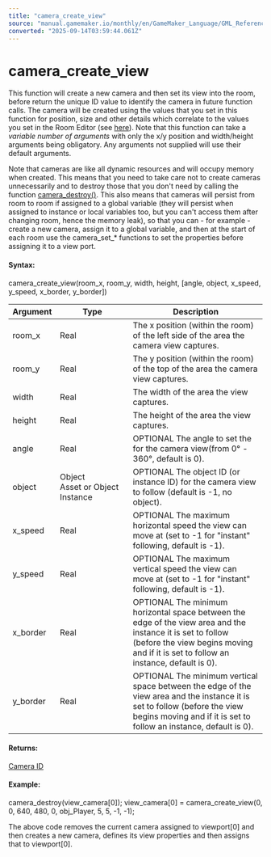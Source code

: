 ```yaml
---
title: "camera_create_view"
source: "manual.gamemaker.io/monthly/en/GameMaker_Language/GML_Reference/Cameras_And_Display/Cameras_And_Viewports/camera_create_view.htm"
converted: "2025-09-14T03:59:44.061Z"
---
```


# camera\_create\_view

This function will create a new camera and then set its view into the room, before return the unique ID value to identify the camera in future function calls. The camera will be created using the values that you set in this function for position, size and other details which correlate to the values you set in the Room Editor (see [here](../../../../The_Asset_Editors/Rooms.md)). Note that this function can take a _variable number of arguments_ with only the x/y position and width/height arguments being obligatory. Any arguments not supplied will use their default arguments.

Note that cameras are like all dynamic resources and will occupy memory when created. This means that you need to take care not to create cameras unnecessarily and to destroy those that you don't need by calling the function [camera\_destroy()](camera_destroy.md). This also means that cameras will persist from room to room if assigned to a global variable (they will persist when assigned to instance or local variables too, but you can't access them after changing room, hence the memory leak), so that you can - for example - create a new camera, assign it to a global variable, and then at the start of each room use the camera\_set\_\* functions to set the properties before assigning it to a view port.

#### Syntax:

camera\_create\_view(room\_x, room\_y, width, height, \[angle, object, x\_speed, y\_speed, x\_border, y\_border\])

| Argument | Type | Description |
| --- | --- | --- |
| room_x | Real | The x position (within the room) of the left side of the area the camera view captures. |
| room_y | Real | The y position (within the room) of the top of the area the camera view captures. |
| width | Real | The width of the area the view captures. |
| height | Real | The height of the area the view captures. |
| angle | Real | OPTIONAL The angle to set the for the camera view(from 0° - 360°, default is 0). |
| object | Object Asset or Object Instance | OPTIONAL The object ID (or instance ID) for the camera view to follow (default is -1, no object). |
| x_speed | Real | OPTIONAL The maximum horizontal speed the view can move at (set to -1 for "instant" following, default is -1). |
| y_speed | Real | OPTIONAL The maximum vertical speed the view can move at (set to -1 for "instant" following, default is -1). |
| x_border | Real | OPTIONAL The minimum horizontal space between the edge of the view area and the instance it is set to follow (before the view begins moving and if it is set to follow an instance, default is 0). |
| y_border | Real | OPTIONAL The minimum vertical space between the edge of the view area and the instance it is set to follow (before the view begins moving and if it is set to follow an instance, default is 0). |

#### Returns:

[Camera ID](camera_create.md)

#### Example:

camera\_destroy(view\_camera\[0\]);
view\_camera\[0\] = camera\_create\_view(0, 0, 640, 480, 0, obj\_Player, 5, 5, -1, -1);

The above code removes the current camera assigned to viewport\[0\] and then creates a new camera, defines its view properties and then assigns that to viewport\[0\].